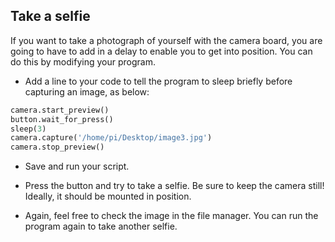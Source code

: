 ## Take a selfie

If you want to take a photograph of yourself with the camera board, you are going to have to add in a delay to enable you to get into position. You can do this by modifying your program.

- Add a line to your code to tell the program to sleep briefly before capturing an image, as below:

 ```python
 camera.start_preview()
 button.wait_for_press()
 sleep(3)
 camera.capture('/home/pi/Desktop/image3.jpg')
 camera.stop_preview()
 ```

- Save and run your script.

- Press the button and try to take a selfie. Be sure to keep the camera still! Ideally, it should be mounted in position.

- Again, feel free to check the image in the file manager. You can run the program again to take another selfie.

